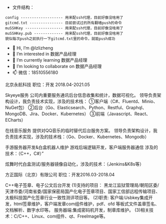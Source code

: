 - 文件结构：

```
config ------------------- 用来配ssh代理，目前好像没啥用了
gitcmd.txt --------------- 目前尝试过的所有翻墙push的命令
muSSHKey ----------------- 用来配ssh代理，目前好像没啥用了
muSSHKey.pub ------------- 用来配ssh代理，目前好像没啥用了
貌似每次push之前执行一下gitcmd.txt里的命令，就能push成功
```

- 👀 Hi, I’m @lzlizheng
- 👀 I’m interested in 数据产品经理
- 🌱 I’m currently learning 数据产品经理
- 💞️ I’m looking to collaborate on 数据产品经理
- 📫 微信：18510556180

<!---
lzlizheng/lzlizheng is a ✨ special ✨ repository because its `README.md` (this file) appears on your GitHub profile.
You can click the Preview link to take a look at your changes.
--->

北京永航科技 职位：开发  2018.04-2021.05

Skyeye服务
公司内重要服务通讯后台信息收集和统计，数据可视化。
领导负责架构设计，我负责技术实现，涉及的技术栈：
①客户端（C#、Fluentd、Minio、NuGet包）
②后台（Go、Elasticsearch、Python、Restful、Graphql、MongoDB、Jira、Docker、Kubernetes）
③前端（Javascript、React、ECharts）

在线音乐服务
提供对QQ音乐的临时替代后台服务方案。
领导负责架构设计，我负责技术实现，涉及的技术栈：（Go、Docker、Kubernetes、Mongodb）

手游服务器开发&白盒机器人维护
游戏后端逻辑开发，客户端服务器通信
涉及的技术：（C++，C#）”

炫舞时代白盒测试/服务器镜像自动化，涉及的技术：（Jenkins&K8s等）

方正国际（北京）有限公司  职位：开发2016.03-2018.04

C++电子签章、电子公文后台开发
(1)支持的项目：
黑龙江监狱管理局/朝阳区委/天津市委/河南省委/国家保密局国产化电子签章项目、国家工信部远程传输项目、太极科技国产化签章行业一致性测评项目等。
(2)职责:
客户端:Usbkey集成开发，html签章维护，客户端发章com组件维护，pdf、ofd 等板式文件盖章签名、文档解析、数字水印等。
服务器端:集成密码机开发，制章库维护。
(3)相关技术：C/C++、Linux、com组件、qt、FreeImage等。


<!-- - 在易转换中可将markdown转换成PDF：https://www.easeconvert.com/markdown-to-pdf/#
- 结论：放弃用markdown排版了，只有干货的个人优势和项目经历需要用markdown来写，主要是为了使用git进行分支管理。因为格式管理基本没法用markdown，原因如下：
（1）有的语法编辑器不支持
（2）有的语法转pdf的软件不支持
综上，对转pdf支持的最到位的就是word了，所见即所得。 -->
